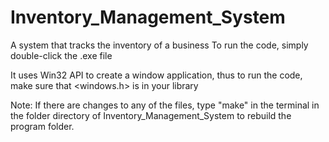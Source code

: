 # Inventory_Management_System
A system that tracks the inventory of a business
To run the code, simply double-click the .exe file

It uses Win32 API to create a window application, thus to run the code, make sure that <windows.h>
is in your library

Note: If there are changes to any of the files, type "make" in the terminal in the folder
directory of Inventory_Management_System to rebuild the program folder.
